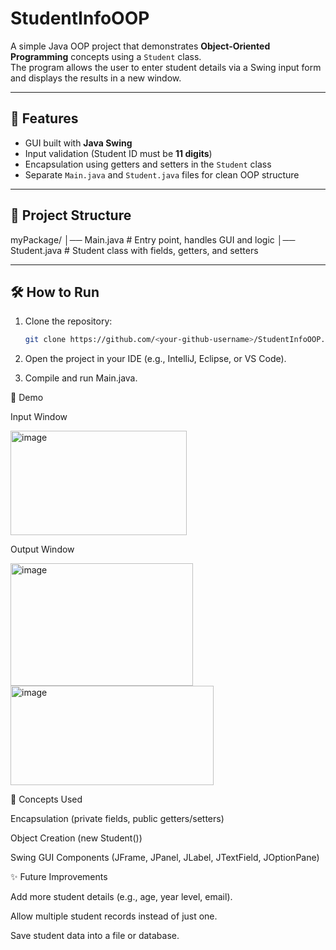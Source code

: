 # StudentInfoOOP

A simple Java OOP project that demonstrates **Object-Oriented Programming** concepts using a `Student` class.  
The program allows the user to enter student details via a Swing input form and displays the results in a new window.

---

## 🚀 Features
- GUI built with **Java Swing**
- Input validation (Student ID must be **11 digits**)
- Encapsulation using getters and setters in the `Student` class
- Separate `Main.java` and `Student.java` files for clean OOP structure

---

## 📂 Project Structure

myPackage/
│── Main.java # Entry point, handles GUI and logic
│── Student.java # Student class with fields, getters, and setters


---

## 🛠️ How to Run
1. Clone the repository:
   ```bash
   git clone https://github.com/<your-github-username>/StudentInfoOOP.git
2. Open the project in your IDE (e.g., IntelliJ, Eclipse, or VS Code).

3. Compile and run Main.java.





📸 Demo


Input Window

<img width="282" height="167" alt="image" src="https://github.com/user-attachments/assets/a30f0446-1f81-42fd-9c59-0157f86eead8" />


Output Window

<img width="292" height="196" alt="image" src="https://github.com/user-attachments/assets/90282d13-171c-44f8-9d1a-c3e0aa7f4e37" />

<img width="325" height="159" alt="image" src="https://github.com/user-attachments/assets/341d11c4-6fe0-447c-b745-fa07f9f05435" />







📖 Concepts Used


Encapsulation (private fields, public getters/setters)

Object Creation (new Student())

Swing GUI Components (JFrame, JPanel, JLabel, JTextField, JOptionPane)



✨ Future Improvements



Add more student details (e.g., age, year level, email).

Allow multiple student records instead of just one.

Save student data into a file or database.





